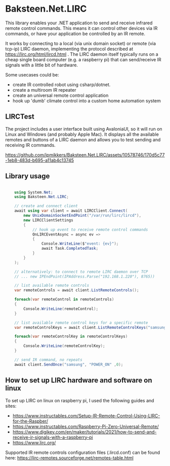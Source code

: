 # Baksteen.Net.LIRC
This library enables your .NET application to send and receive infrared remote control commands. This means it can control other devices via IR commands, or have your application be controlled by an IR remote.

It works by connecting to a local (via unix domain socket) or remote (via tcp-ip) LIRC daemon, implementing the protocol described at https://lirc.org/html/lircd.html . The LIRC daemon itself typically runs on a cheap single board computer (e.g. a raspberry pi) that can send/receive IR signals with a little bit of hardware.

Some usecases could be:
- create IR controlled robot using csharp/dotnet.
- create a multiroom IR repeater
- create an universal remote control application
- hook up 'dumb' climate control into a custom home automation system

## LIRCTest
The project includes a user interface built using AvaloniaUI, so it will run on Linux and Windows (and probably Apple Mac). It displays all the available remotes and buttons of a LIRC daemon and allows you to test sending and receiving IR commands.

https://github.com/jpmikkers/Baksteen.Net.LIRC/assets/10578746/170d5c77-1eb8-483d-b695-a11ab4c13745

## Library usage

```csharp

    using System.Net;
    using Baksteen.Net.LIRC;

    // create and connect client
    await using var client = await LIRCClient.Connect(
        new UnixDomainSocketEndPoint("/var/run/lirc/lircd"),
        new LIRCClientSettings
        {
            // hook up event to receive remote control commands
            OnLIRCEventAsync = async ev =>
            {
                Console.WriteLine($"event: {ev}");
                await Task.CompletedTask;
            }       
        }
    );

    // alternatively: to connect to remote LIRC daemon over TCP
    // ... new IPEndPoint(IPAddress.Parse("192.168.1.220"), 8765))

    // list available remote controls
    var remoteControls = await client.ListRemoteControls();

    foreach(var remoteControl in remoteControls)
    {
        Console.WriteLine(remoteControl);
    }

    // list available remote control keys for a specific remote
    var remoteControlKeys = await client.ListRemoteControlKeys("samsung");

    foreach(var remoteControlKey in remoteControlKeys)
    {
        Console.WriteLine(remoteControlKey);
    }

    // send IR command, no repeats
    await client.SendOnce("samsung", "POWER_ON" ,0);

```

## How to set up LIRC hardware and software on linux

To set up LIRC on linux on raspberry pi, I used the following guides and sites:

- https://www.instructables.com/Setup-IR-Remote-Control-Using-LIRC-for-the-Raspber/
- https://www.instructables.com/Raspberry-Pi-Zero-Universal-Remote/
- https://www.digikey.com/en/maker/tutorials/2021/how-to-send-and-receive-ir-signals-with-a-raspberry-pi
- https://www.lirc.org/

Supported IR remote controls configuration files (.lircd.conf) can be found here: https://lirc-remotes.sourceforge.net/remotes-table.html
